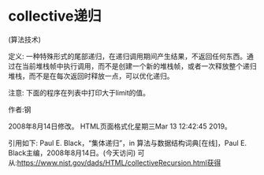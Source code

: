 # collective递归


(算法技术)



定义:
一种特殊形式的尾部递归，在递归调用期间产生结果，不返回任何东西。通过在当前堆栈帧中执行调用，而不是创建一个新的堆栈帧，或者一次释放整个递归堆栈，而不是在每次返回时释放一点，可以优化递归。



注意:
下面的程序在列表中打印大于limit的值。




作者:钢







2008年8月14日修改。
HTML页面格式化星期三Mar 13 12:42:45 2019。



引用如下:
Paul E. Black，“集体递归”，in
算法与数据结构词典[在线]，Paul E. Black主编，2008年8月14日。(今天访问)
可从:https://www.nist.gov/dads/HTML/collectiveRecursion.html获得